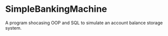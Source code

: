 # SimpleBankingMachine
 A program shocasing OOP and SQL to simulate an account balance storage system.

